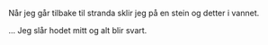 Når jeg går tilbake til stranda sklir jeg på en stein og detter i vannet.

...
Jeg slår hodet mitt og alt blir svart.
